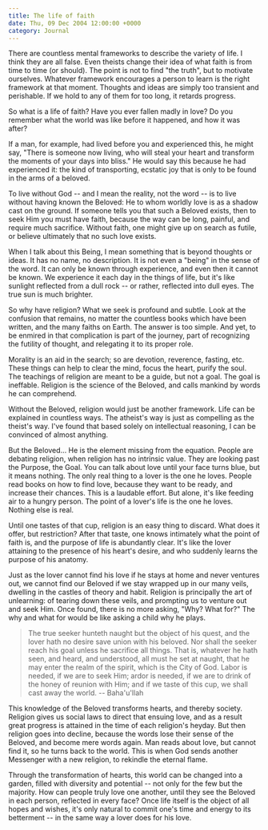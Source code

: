 ```yaml
---
title: The life of faith
date: Thu, 09 Dec 2004 12:00:00 +0000
category: Journal
---
```


There are countless mental frameworks to describe the variety of life.
I think they are all false.  Even theists change their idea of what
faith is from time to time (or should).  The point is not to find "the
truth", but to motivate ourselves.  Whatever framework encourages a
person to learn is the right framework at that moment.  Thoughts and
ideas are simply too transient and perishable.  If we hold to any of
them for too long, it retards progress.

So what is a life of faith?  Have you ever fallen madly in love?  Do you
remember what the world was like before it happened, and how it was
after?

If a man, for example, had lived before you and experienced this, he
might say, "There is someone now living, who will steal your heart and
transform the moments of your days into bliss."  He would say this
because he had experienced it: the kind of transporting, ecstatic joy
that is only to be found in the arms of a beloved.

To live without God -- and I mean the reality, not the word -- is to
live without having known the Beloved: He to whom worldly love is as a
shadow cast on the ground.  If someone tells you that such a Beloved
exists, then to seek Him you must have faith, because the way can be
long, painful, and require much sacrifice.  Without faith, one might
give up on search as futile, or believe ultimately that no such love
exists.

When I talk about this Being, I mean something that is beyond thoughts
or ideas.  It has no name, no description.  It is not even a "being" in
the sense of the word.  It can only be known through experience, and
even then it cannot be known.  We experience it each day in the things
of life, but it's like sunlight reflected from a dull rock -- or rather,
reflected into dull eyes.  The true sun is much brighter.

So why have religion?  What we seek is profound and subtle.  Look at the
confusion that remains, no matter the countless books which have been
written, and the many faiths on Earth.  The answer is too simple.  And
yet, to be enmired in that complication is part of the journey, part of
recognizing the futility of thought, and relegating it to its proper
role.

Morality is an aid in the search; so are devotion, reverence, fasting,
etc.  These things can help to clear the mind, focus the heart, purify
the soul.  The teachings of religion are meant to be a guide, but not a
goal.  The goal is ineffable.  Religion is the science of the Beloved,
and calls mankind by words he can comprehend.

Without the Beloved, religion would just be another framework.  Life can
be explained in countless ways.  The atheist's way is just as compelling
as the theist's way.  I've found that based solely on intellectual
reasoning, I can be convinced of almost anything.

But the Beloved... He is the element missing from the equation.  People
are debating religion, when religion has no intrinsic value.  They are
looking past the Purpose, the Goal.  You can talk about love until your
face turns blue, but it means nothing.  The only real thing to a lover
is the one he loves.  People read books on how to find love, because
they want to be ready, and increase their chances.  This is a laudable
effort.  But alone, it's like feeding air to a hungry person.  The point
of a lover's life is the one he loves.  Nothing else is real.

Until one tastes of that cup, religion is an easy thing to discard.
What does it offer, but restriction?  After that taste, one knows
intimately what the point of faith is, and the purpose of life is
abundantly clear.  It's like the lover attaining to the presence of his
heart's desire, and who suddenly learns the purpose of his anatomy.

Just as the lover cannot find his love if he stays at home and never
ventures out, we cannot find our Beloved if we stay wrapped up in our
many veils, dwelling in the castles of theory and habit.  Religion is
principally the art of unlearning: of tearing down these veils, and
prompting us to venture out and seek Him.  Once found, there is no more
asking, "Why?  What for?"  The why and what for would be like asking a
child why he plays.

> The true seeker hunteth naught but the object of his quest, and the
> lover hath no desire save union with his beloved.  Nor shall the
> seeker reach his goal unless he sacrifice all things.  That is,
> whatever he hath seen, and heard, and understood, all must he set at
> naught, that he may enter the realm of the spirit, which is the City
> of God.  Labor is needed, if we are to seek Him; ardor is needed, if
> we are to drink of the honey of reunion with Him; and if we taste of
> this cup, we shall cast away the world. -- Baha'u'llah

This knowledge of the Beloved transforms hearts, and thereby society.
Religion gives us social laws to direct that ensuing love, and as a
result great progress is attained in the time of each religion's heyday.
But then religion goes into decline, because the words lose their sense
of the Beloved, and become mere words again.  Man reads about love, but
cannot find it, so he turns back to the world.  This is when God sends
another Messenger with a new religion, to rekindle the eternal flame.

Through the transformation of hearts, this world can be changed into a
garden, filled with diversity and potential -- not only for the few but
the majority.  How can people truly love one another, until they see the
Beloved in each person, reflected in every face?  Once life itself is
the object of all hopes and wishes, it's only natural to commit one's
time and energy to its betterment -- in the same way a lover does for
his love.


